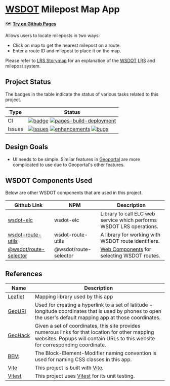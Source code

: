 # [WSDOT] Milepost Map App

:world_map: **[Try on Github Pages](https://wsdot-gis.github.io/wsdot-mp-map/)**

Allows users to locate mileposts in two ways:

* Click on map to get the nearest milepost on a route.
* Enter a route ID and milepost to place it on the map.

<!-- markdownlint-disable-next-line no-inline-html - Markdown doesn't have abbr equivalent -->
Please refer to [LRS Storymap] for an explanation of the <abbr title='Washington State Department of Transportation'>[WSDOT]</abbr> <abbr title='Linear Referencing System'>LRS</abbr> and milepost system.

## Project Status

The badges in the table indicate the status of various tasks related to this project.

| Type   | Status                                                                                                            |
|--------|-------------------------------------------------------------------------------------------------------------------|
| CI     | [![badge][Node.js CI svg]][Node.js CI Workflow] [![pages-build-deployment][gh-pages-badge]][gh-pages-deployment]  |
| Issues | [![issues][issues badge]][issues] [![enhancements][enhancements badge]][enhancements] [![bugs][bugs badge]][bugs] |

[Node.js CI svg]:https://github.com/WSDOT-GIS/wsdot-mp-map/actions/workflows/node.js.yml/badge.svg
[Node.js CI Workflow]:https://github.com/WSDOT-GIS/wsdot-mp-map/actions/workflows/node.js.yml

[issues badge]:https://img.shields.io/github/issues/WSDOT-GIS/wsdot-mp-map?logo=github&label=all+issues
[issues]:https://github.com/WSDOT-GIS/wsdot-mp-map/issues

[enhancements badge]:https://img.shields.io/github/issues/WSDOT-GIS/wsdot-mp-map/enhancement?logo=github
[enhancements]:https://github.com/WSDOT-GIS/wsdot-mp-map/issues?q=label:enhancement

[bugs badge]:https://img.shields.io/github/issues/WSDOT-GIS/wsdot-mp-map/bug?logo=github
[bugs]:https://github.com/WSDOT-GIS/wsdot-mp-map/issues?q=label:bug

[gh-pages-badge]:https://github.com/WSDOT-GIS/wsdot-mp-map/actions/workflows/pages/pages-build-deployment/badge.svg?branch=gh-pages
[gh-pages-deployment]:https://github.com/WSDOT-GIS/wsdot-mp-map/actions/workflows/pages/pages-build-deployment

## Design Goals

* UI needs to be simple. Similar features in [Geoportal] are more complicated to use due to Geoportal's other features.

## WSDOT Components Used

Below are other WSDOT components that are used in this project.

| Github Link             | NPM                   | Description                                                          |
|-------------------------|-----------------------|----------------------------------------------------------------------|
| [wsdot-elc]             | wsdot-elc             | Library to call ELC web service which performs WSDOT LRS operations. |
| [wsdot-route-utils]     | wsdot-route-utils     | A library for working with WSDOT route identifiers.                  |
| [@wsdot/route-selector] | @wsdot/route-selector | [Web Components] for selecting WSDOT routes.                         |

## References

| Name      | Description                                                                                                                                                                        |
|-----------|------------------------------------------------------------------------------------------------------------------------------------------------------------------------------------|
| [Leaflet] | Mapping library used by this app                                                                                                                                                   |
| [GeoURI]  | Used for creating a hyperlink to a set of latitude + longitude coordinates that is used by phones to open the user's default mapping app at those coordinates.                     |
| [GeoHack] | Given a set of coordinates, this site provides numerous links for that location for other mapping websites. Popups will contain URLs to this website for corresponding coordinate. |
| [BEM]     | The Block-Element-Modifier naming convention is used for naming CSS classes in this app.                                                                                           |
| [Vite]    | This project is built with [Vite].                                                                                                                                                 |
| [Vitest]  | This project uses [Vitest] for its unit testing.                                                                                                                                   |

[GeoURI]:https://geouri.org/
[GeoHack]:https://www.mediawiki.org/wiki/GeoHack
[GeoPortal]:https://www.wsdot.wa.gov/data/tools/geoportal/
[BEM]:https://getbem.com/
[Leaflet]:https://leafletjs.com/
[LRS Storymap]:https://storymaps.arcgis.com/stories/3563e01d91b8444f875af320564fef7b
[Vite]:https://vitejs.dev/
[Vitest]:https://vitest.dev/
[WSDOT]:https://wsdot.wa.gov

[wsdot-elc]:https://github.com/WSDOT-GIS/elc-js
[wsdot-route-utils]:https://github.com/WSDOT-GIS/wsdot-route-utils
[@wsdot/route-selector]:https://github.com/WSDOT-GIS/route-selector
[Web Components]:https://developer.mozilla.org/en-US/docs/Web/Web_Components

